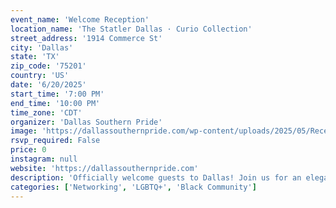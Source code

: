```yaml
---
event_name: 'Welcome Reception'
location_name: 'The Statler Dallas · Curio Collection'
street_address: '1914 Commerce St'
city: 'Dallas'
state: 'TX'
zip_code: '75201'
country: 'US'
date: '6/20/2025'
start_time: '7:00 PM'
end_time: '10:00 PM'
time_zone: 'CDT'
organizer: 'Dallas Southern Pride'
image: 'https://dallassouthernpride.com/wp-content/uploads/2025/05/Reception-Flyer.png'
rsvp_required: False
price: 0
instagram: null
website: 'https://dallassouthernpride.com'
description: 'Officially welcome guests to Dallas! Join us for an elegant reception with music, cocktails, and lite bites. A perfect start to your Friday night and a chance to connect before the parties begin.'
categories: ['Networking', 'LGBTQ+', 'Black Community']
---
```

